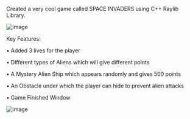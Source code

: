 Created a very cool game called SPACE INVADERS using C++ Raylib Library.

![image](https://github.com/user-attachments/assets/42002291-d681-4648-891f-61d3471e4aa6)

Key Features:

  • Added 3 lives for the player  
  
  • Different types of Aliens which will give different points
  
  • A Mystery Alien Ship which appears randomly and gives 500 points
  
  • An Obstacle under which the player can hide to prevent alien attacks
  
  • Game Finished Window


![image](https://github.com/user-attachments/assets/80d38885-5a00-4c77-a702-9b4841f2cca6)
